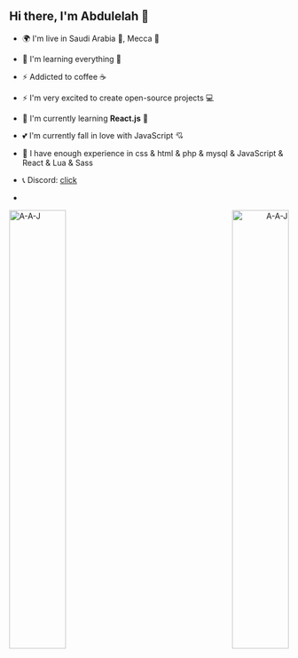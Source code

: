 ## Hi there, I'm Abdulelah 👋

* 🌍 I'm live in Saudi Arabia 💚, Mecca 🕋

* 🧠  I'm learning everything 🤣

* ⚡ Addicted to coffee ☕

* ⚡ I'm very excited to create open-source projects 💻

* 🌱 I'm currently learning **React.js** 🧁

* 💕 I'm currently fall in love with JavaScript 💘

* 🌟 I have enough experience in css & html & php & mysql & JavaScript & React & Lua & Sass

* 📞 Discord: [click](https://discord.com/users/927741280946094131)
*

<p align="left"><img width="45%" align="left" src="https://github-readme-stats.vercel.app/api?username=A-A-J&show_icons=true&include_all_commits=true&theme=onedark&hide_border=true" alt="A-A-J" /></p>

<p align="right"><img width="45%" align="right" sy src="https://github-readme-stats.vercel.app/api/top-langs/?username=A-A-J&layout=compact&theme=onedark&hide_border=true" alt="A-A-J" /></p>
